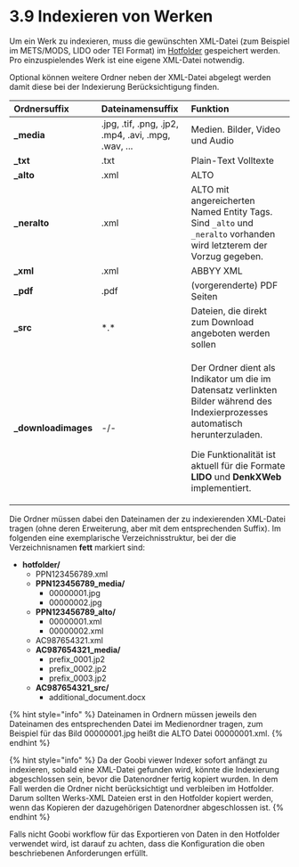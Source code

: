 # 3.9 Indexieren von Werken

Um ein Werk zu indexieren, muss die gewünschten XML-Datei \(zum Beispiel im METS/MODS, LIDO oder TEI Format\) im [Hotfolder](3.2.md#3-2-1-parameter-hotfolder) gespeichert werden. Pro einzuspielendes Werk ist eine eigene XML-Datei notwendig. 

Optional können weitere Ordner neben der XML-Datei abgelegt werden damit diese bei der Indexierung Berücksichtigung finden. 

<table>
  <thead>
    <tr>
      <th style="text-align:left">Ordnersuffix</th>
      <th style="text-align:left">Dateinamensuffix</th>
      <th style="text-align:left">Funktion</th>
    </tr>
  </thead>
  <tbody>
    <tr>
      <td style="text-align:left"><b>_media</b>
      </td>
      <td style="text-align:left">.jpg, .tif, .png, .jp2, .mp4, .avi, .mpg, .wav, ...</td>
      <td style="text-align:left">Medien. Bilder, Video und Audio</td>
    </tr>
    <tr>
      <td style="text-align:left"><b>_txt</b>
      </td>
      <td style="text-align:left">.txt</td>
      <td style="text-align:left">Plain-Text Volltexte</td>
    </tr>
    <tr>
      <td style="text-align:left"><b>_alto</b>
      </td>
      <td style="text-align:left">.xml</td>
      <td style="text-align:left">ALTO</td>
    </tr>
    <tr>
      <td style="text-align:left"><b>_neralto</b>
      </td>
      <td style="text-align:left">.xml</td>
      <td style="text-align:left">ALTO mit angereicherten Named Entity Tags. Sind <code>_alto</code> und <code>_neralto</code> vorhanden
        wird letzterem der Vorzug gegeben.</td>
    </tr>
    <tr>
      <td style="text-align:left"><b>_xml</b>
      </td>
      <td style="text-align:left">.xml</td>
      <td style="text-align:left">ABBYY XML</td>
    </tr>
    <tr>
      <td style="text-align:left"><b>_pdf</b>
      </td>
      <td style="text-align:left">.pdf</td>
      <td style="text-align:left">(vorgerenderte) PDF Seiten</td>
    </tr>
    <tr>
      <td style="text-align:left"><b>_src</b>
      </td>
      <td style="text-align:left">*.*</td>
      <td style="text-align:left">Dateien, die direkt zum Download angeboten werden sollen</td>
    </tr>
    <tr>
      <td style="text-align:left"><b>_downloadimages</b>
      </td>
      <td style="text-align:left">-/-</td>
      <td style="text-align:left">
        <p>Der Ordner dient als Indikator um die im Datensatz verlinkten Bilder w&#xE4;hrend
          des Indexierprozesses automatisch herunterzuladen.</p>
        <p>Die Funktionalit&#xE4;t ist aktuell f&#xFC;r die Formate <b>LIDO</b> und <b>DenkXWeb</b> implementiert.</p>
      </td>
    </tr>
  </tbody>
</table>

Die Ordner müssen dabei den Dateinamen der zu indexierenden XML-Datei tragen \(ohne deren Erweiterung, aber mit dem entsprechenden Suffix\). Im folgenden eine exemplarische Verzeichnisstruktur, bei der die Verzeichnisnamen **fett** markiert sind:  


* **hotfolder/**
  * PPN123456789.xml
  * **PPN123456789\_media/**
    * 00000001.jpg
    * 00000002.jpg
  * **PPN123456789\_alto/**
    * 00000001.xml
    * 00000002.xml
  * AC987654321.xml
  * **AC987654321\_media/**
    * prefix\_0001.jp2
    * prefix\_0002.jp2
    * prefix\_0003.jp2
  * **AC987654321\_src/**
    * additional\_document.docx

{% hint style="info" %}
Dateinamen in Ordnern müssen jeweils den Dateinamen des entsprechenden Datei im Medienordner tragen, zum Beispiel für das Bild 00000001.jpg heißt die ALTO Datei 00000001.xml.
{% endhint %}

{% hint style="info" %}
Da der Goobi viewer Indexer sofort anfängt zu indexieren, sobald eine XML-Datei gefunden wird, könnte die Indexierung abgeschlossen sein, bevor die Datenordner fertig kopiert wurden. In dem Fall werden die Ordner nicht berücksichtigt und verbleiben im Hotfolder. Darum sollten Werks-XML Dateien erst in den Hotfolder kopiert werden, wenn das Kopieren der dazugehörigen Datenordner abgeschlossen ist.
{% endhint %}

Falls nicht Goobi workflow für das Exportieren von Daten in den Hotfolder verwendet wird, ist darauf zu achten, dass die Konfiguration die oben beschriebenen Anforderungen erfüllt.

